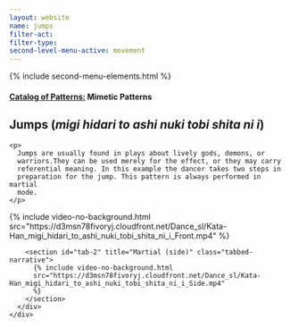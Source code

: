 ```yaml
---
layout: website
name: jumps
filter-act:
filter-type:
second-level-menu-active: movement
---
```


{% include second-menu-elements.html %}

<main class="page-content">
  <div class="text-container">
    <h4><a href="/movement/">Catalog of Patterns:</a> Mimetic Patterns</h4>
    <h2>Jumps (<em>migi hidari to ashi nuki tobi shita ni i</em>)</h2>

    <p>
      Jumps are usually found in plays about lively gods, demons, or
      warriors.They can be used merely for the effect, or they may carry
      referential meaning. In this example the dancer takes two steps in
      preparation for the jump. This pattern is always performed in martial
      mode.
    </p>
  </div>

  <div class="tabs-container">
    <div class="tabs-container__links">
      <div class="wrapper">
        <div id="tabs"></div>
      </div>
    </div>
    <div class="tabs-container__content">
      <div class="wrapper">
        <section id="tab-1" title="Martial (front)" class="tabbed-narrative">
          {% include video-no-background.html
          src="https://d3msn78fivoryj.cloudfront.net/Dance_sl/Kata-Han_migi_hidari_to_ashi_nuki_tobi_shita_ni_i_Front.mp4"
          %}
        </section>

        <section id="tab-2" title="Martial (side)" class="tabbed-narrative">
          {% include video-no-background.html
          src="https://d3msn78fivoryj.cloudfront.net/Dance_sl/Kata-Han_migi_hidari_to_ashi_nuki_tobi_shita_ni_i_Side.mp4"
          %}
        </section>
      </div>
    </div>
  </div>
</main>
